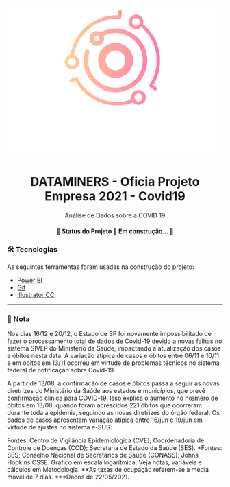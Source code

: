  <h1 align="center">
  <img alt="DataMinersLogo" title="#DataMinersLogo" src="https://raw.githubusercontent.com/RodrigoMarasco/AC_OPE_COVID19/main/Thumbs/Logo_DataMiners.png" />
</h1>
<h1 align="center"> DATAMINERS - Oficia Projeto Empresa 2021 - Covid19 </h1>

<p align="center">Análise de Dados sobre a COVID 19</p>


<h4 align="center"> 
	🚧  Status do Projeto 🚀 Em construção...  🚧
</h4>

### 🛠 Tecnologias

As seguintes ferramentas foram usadas na construção do projeto:

- [Power BI](https://powerbi.microsoft.com/pt-br/)
- [Git](https://git-scm.com/downloads)
- [Illustrator CC](https://www.adobe.com/br/products/illustrator/free-trial-download.html)

---
### 📜 Nota

Nos dias 16/12 e 20/12, o Estado de SP foi novamente impossibilitado de fazer o processamento total de dados de Covid-19 devido a novas falhas no sistema SIVEP do Ministério da Saúde, impactando a atualização dos casos e óbitos nesta data. A variação atípica de casos e óbitos entre 06/11 e 10/11 e em óbitos em 13/11 ocorreu em virtude de problemas técnicos no sistema federal de notificação sobre Covid-19. 

A partir de 13/08, a confirmação de casos e óbitos passa a seguir as novas diretrizes do Ministério da Saúde aos estados e municípios, que prevê confirmação clínica para COVID-19. Isso explica o aumento no nœmero de óbitos em 13/08, quando foram acrescidos 221 óbitos que ocorreram durante toda a epidemia, seguindo as novas diretrizes do órgão federal. 
Os dados de casos apresentam variação atípica entre 16/jun e 19/jun em virtude de ajustes no sistema e-SUS. 

Fontes: Centro de Vigilância Epidemiológica (CVE); Coordenadoria de Controle de Doenças (CCD); Secretaria de Estado da Saúde (SES). *Fontes: SES; Conselho Nacional de Secretários de Saúde (CONASS); Johns Hopkins CSSE. Gráfico em escala logarítmica. Veja notas, variáveis e cálculos em Metodologia. **As taxas de ocupação referem-se à média móvel de 7 dias. ***Dados de 22/05/2021.

